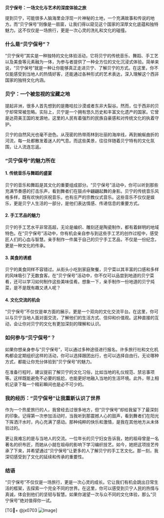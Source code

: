 **贝宁保号：一场文化与艺术的深度体验之旅**

提到贝宁，可能很多人脑海里会浮现一片神秘的土地，一个充满故事和传说的地方。而“贝宁保号”则像是一扇窗，让我们得以窥见这个国家的深厚文化底蕴和独特魅力。这不仅仅是一场旅行，更是一次心灵的洗礼和文化的碰撞。

### 什么是“贝宁保号”？

“贝宁保号”其实是一种独特的文化体验活动，它将贝宁的传统音乐、舞蹈、手工艺以及美食等元素融为一体，为参与者提供了一种全方位的文化沉浸式体验。简单来说，“贝宁保号”就是一种让你能够真正走进贝宁、了解贝宁的方式。在这里，你不仅能感受到当地人的热情好客，还能通过各种形式的艺术表达，深入理解这个西非国家的独特文化内涵。

### 贝宁：一个被忽视的宝藏之地

提起非洲，很多人首先想到的是撒哈拉沙漠或者东非大裂谷。然而，位于西非的贝宁却常常被忽略。实际上，贝宁是一个拥有悠久历史和丰富文化遗产的国家。它曾是达荷美王国的发源地，这里的人民有着强烈的民族自豪感和对传统文化的执着守护。

贝宁的自然风光也毫不逊色。从茂密的热带雨林到壮丽的海岸线，再到蜿蜒曲折的河流，每一处都散发着迷人的气息。而这些美景，往往伴随着贝宁特有的文化氛围，让人流连忘返。

### “贝宁保号”的魅力所在

#### 1. 传统音乐与舞蹈的盛宴

贝宁的音乐和舞蹈是其文化的重要组成部分。“贝宁保号”活动中，你可以听到那些充满节奏感的打击乐声，看到舞者们在鼓点中翩翩起舞的身影。贝宁的传统音乐风格多样，既有欢快的庆祝音乐，也有庄严的宗教仪式音乐。这些音乐不仅仅是娱乐，更是贝宁人生活的一部分，是他们表达情感、传递信息的重要方式。

#### 2. 手工艺品的魅力

贝宁的手工艺水平非常高超，无论是编织、雕刻还是陶瓷制作，都有着鲜明的地域特色。在“贝宁保号”活动中，你有机会亲自参与到这些手工艺的创作过程中，感受匠人们的心血与智慧。亲手制作一件属于自己的贝宁手工艺品，不仅是一份纪念，更是一种文化的传承。

#### 3. 美食的诱惑

贝宁的美食同样不容错过。从街头小吃到家庭聚餐，贝宁菜以其丰富的口感和多样的风味吸引了无数食客。在“贝宁保号”活动中，你不仅可以品尝到地道的贝宁菜肴，还可以学习如何制作这些美味佳肴。想象一下，亲手制作一份地道的贝宁炖菜，是不是既有趣又诱人呢？

#### 4. 文化交流的机会

“贝宁保号”不仅仅是单方面的展示，更是一个双向的文化交流平台。在这里，你可以与贝宁当地人面对面交流，了解他们的生活方式、信仰和价值观。这种直接的互动，会让你对贝宁的文化有更加深刻的理解和认识。

### 如何参与“贝宁保号”？

如果你想亲身参与“贝宁保号”，可以通过多种途径进行报名。许多旅行社和文化机构都会定期组织这样的活动，你可以选择跟团出行，也可以选择自由行。无论哪种方式，都能让你充分体验到“贝宁保号”的魅力。

在准备行程时，建议提前了解贝宁的文化习俗，比如当地的礼仪规范、禁忌事项等。这样既能避免不必要的尴尬，也能更好地融入当地的生活环境。此外，带上相机记录下每一个精彩瞬间也是必不可少的。

### 我的经历：“贝宁保号”让我重新认识了世界

作为一个热爱旅行的人，我曾经去过很多地方，但“贝宁保号”却给我留下了最深刻的印象。记得第一次参加活动时，当我听到那震撼人心的鼓声，看到舞者们在阳光下挥洒汗水时，内心充满了感动。那种纯粹的快乐和激情，是我在其他地方从未体验过的。

更让我难忘的是与当地人的交流。一位年长的贝宁妇女告诉我，她的祖母曾是一名著名的织布匠，而她从小就在祖母的影响下学习编织技艺。如今，她把这项技艺传承了下来，并希望通过“贝宁保号”让更多的人了解贝宁的手工艺文化。那一刻，我深切感受到了文化的延续和传承的重要性。

### 结语

“贝宁保号”不仅仅是一场旅行，更是一次心灵的成长。它让我们有机会跳出日常生活的框架，去探索一个完全不同的世界。在这里，你可以感受到贝宁人民的热情与真诚，体会到他们的坚韧与智慧。如果你渴望一次与众不同的文化体验，那么“贝宁保号”绝对值得你一试。

[TG💪+ @jx0703 ![Image](https://github.com/user-attachments/assets/dbca1d08-cadb-493c-b0ec-ad6f7a83f270)]